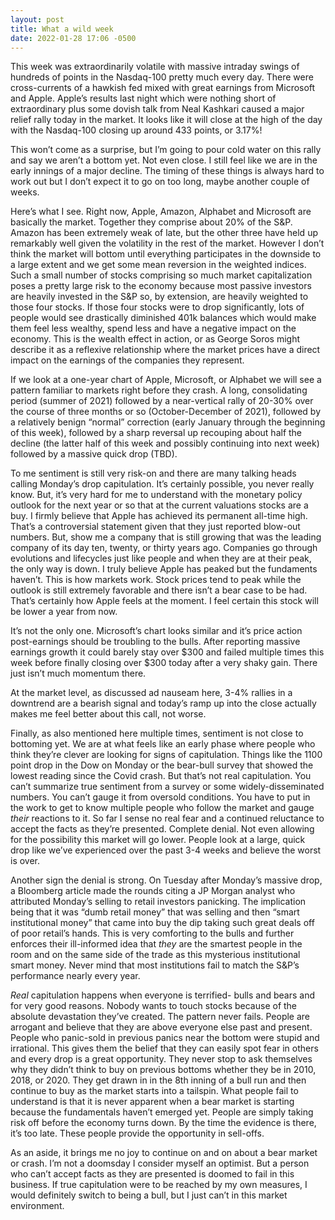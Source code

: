 ```yaml
---
layout: post
title: What a wild week
date: 2022-01-28 17:06 -0500
---
```


This week was extraordinarily volatile with massive intraday swings of hundreds of points in the Nasdaq-100 pretty much every day. There were cross-currents of a hawkish fed mixed with great earnings from Microsoft and Apple. Apple’s results last night which were nothing short of extraordinary plus some dovish talk from Neal Kashkari caused a major relief rally today in the market. It looks like it will close at the high of the day with the Nasdaq-100 closing up around 433 points, or 3.17%!

This won’t come as a surprise, but I’m going to pour cold water on this rally and say we aren’t a bottom yet. Not even close. I still feel like we are in the early innings of a major decline. The timing of these things is always hard to work out but I don’t expect it to go on too long, maybe another couple of weeks.

Here’s what I see. Right now, Apple, Amazon, Alphabet and Microsoft are basically the market. Together they comprise about 20% of the S&P. Amazon has been extremely weak of late, but the other three have held up remarkably well given the volatility in the rest of the market. However I don’t think the market will bottom until everything participates in the downside to a large extent and we get some mean reversion in the weighted indices. Such a small number of stocks comprising so much market capitalization poses a pretty large risk to the economy because most passive investors are heavily invested in the S&P so, by extension, are heavily weighted to those four stocks. If those four stocks were to drop significantly, lots of people would see drastically diminished 401k balances which would make them feel less wealthy, spend less and have a negative impact on the economy. This is the wealth effect in action, or as George Soros might describe it as a reflexive relationship where the market prices have a direct impact on the earnings of the companies they represent.

If we look at a one-year chart of Apple, Microsoft, or Alphabet we will see a pattern familiar to markets right before they crash. A long, consolidating period (summer of 2021) followed by a near-vertical rally of 20-30% over the course of three months or so (October-December of 2021), followed by a relatively benign “normal” correction (early January through the beginning of this week), followed by a sharp reversal up recouping about half the decline (the latter half of this week and possibly continuing into next week) followed by a massive quick drop (TBD).

To me sentiment is still very risk-on and there are many talking heads calling Monday’s drop capitulation. It’s certainly possible, you never really know. But, it’s very hard for me to understand with the monetary policy outlook for the next year or so that at the current valuations stocks are a buy. I firmly believe that Apple has achieved its permanent all-time high. That’s a controversial statement given that they just reported blow-out numbers. But, show me a company that is still growing that was the leading company of its day ten, twenty, or thirty years ago. Companies go through evolutions and lifecycles just like people and when they are at their peak, the only way is down. I truly believe Apple has peaked but the fundaments haven’t. This is how markets work. Stock prices tend to peak while the outlook is still extremely favorable and there isn’t a bear case to be had. That’s certainly how Apple feels at the moment. I feel certain this stock will be lower a year from now.

It’s not the only one. Microsoft’s chart looks similar and it’s price action post-earnings should be troubling to the bulls. After reporting massive earnings growth it could barely stay over $300 and failed multiple times this week before finally closing over $300 today after a very shaky gain. There just isn’t much momentum there.

At the market level, as discussed ad nauseam here, 3-4% rallies in a downtrend are a bearish signal and today’s ramp up into the close actually makes me feel better about this call, not worse.

Finally, as also mentioned here multiple times, sentiment is not close to bottoming yet. We are at what feels like an early phase where people who think they’re clever are looking for signs of capitulation. Things like the 1100 point drop in the Dow on Monday or the bear-bull survey that showed the lowest reading since the Covid crash. But that’s not real capitulation. You can’t summarize true sentiment from a survey or some widely-disseminated numbers. You can’t gauge it from oversold conditions. You have to put in the work to get to know multiple people who follow the market and gauge <i>their</i> reactions to it. So far I sense no real fear and a continued reluctance to accept the facts as they’re presented. Complete denial. Not even allowing for the possibility this market will go lower. People look at a large, quick drop like we’ve experienced over the past 3-4 weeks and believe the worst is over.

Another sign the denial is strong. On Tuesday after Monday’s massive drop, a Bloomberg article made the rounds citing a JP Morgan analyst who attributed Monday’s selling to retail investors panicking. The implication being that it was “dumb retail money” that was selling and then “smart institutional money” that came into buy the dip taking such great deals off of poor retail’s hands. This is very comforting to the bulls and further enforces their ill-informed idea that <i>they</i> are the smartest people in the room and on the same side of the trade as this mysterious institutional smart money. Never mind that most institutions fail to match the S&P’s performance nearly every year.

<i>Real</i> capitulation happens when everyone is terrified- bulls and bears and for very good reasons. Nobody wants to touch stocks because of the absolute devastation they’ve created. The pattern never fails. People are arrogant and believe that they are above everyone else past and present. People who panic-sold in previous panics near the bottom were stupid and irrational. This gives them the belief that they can easily spot fear in others and every drop is a great opportunity. They never stop to ask themselves why they didn’t think to buy on previous bottoms whether they be in 2010, 2018, or 2020. They get drawn in in the 8th inning of a bull run and then continue to buy as the market starts into a tailspin. What people fail to understand is that it is never apparent when a bear market is starting because the fundamentals haven’t emerged yet. People are simply taking risk off before the economy turns down. By the time the evidence is there, it’s too late. These people provide the opportunity in sell-offs.

As an aside, it brings me no joy to continue on and on about a bear market or crash. I’m not a doomsday I consider myself an optimist. But a person who can’t accept facts as they are presented is doomed to fail in this business. If true capitulation were to be reached by my own measures, I would definitely switch to being a bull, but I just can’t in this market environment.
